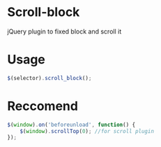 # Scroll-block
jQuery plugin to fixed block and scroll it

# Usage
```js
$(selector).scroll_block();
```

# Reccomend
```js
$(window).on('beforeunload', function() {
    $(window).scrollTop(0); //for scroll plugin
});
```
